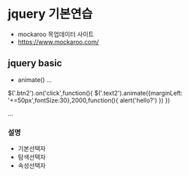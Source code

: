 # jquery 기본연습

- mockaroo 목업데이터 사이트
- https://www.mockaroo.com/

## jquery basic
- animate()
...

 $('.btn2').on('click',function(){
        $('.text2').animate({marginLeft: '+=50px',fontSize:30},2000,function(){
            alert('hello?')
        })
})

...

### 설명

- 기본선택자
- 탐색선택자
- 속성선택자